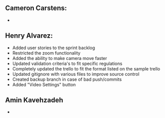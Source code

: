 ## Cameron Carstens:

- 

 ## Henry Alvarez:
 
 - Added user stories to the sprint backlog
 - Restricted the zoom functionality
 - Added the ability to make camera move faster
 - Updated validation criteria's to fit specific regulations
 - Completely updated the trello to fit the format listed on the sample trello
 - Updated gitignore with various files to improve source control
 - Created backup branch in case of bad push/commits
 - Added "Video Settings" button
 
 ## Amin Kavehzadeh 

- 
